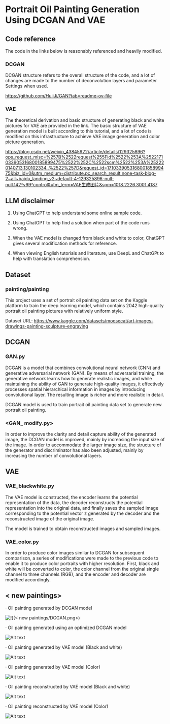 # Portrait Oil Painting Generation Using DCGAN And VAE

## Code reference

The code in the links below is reasonably referenced and heavily modified.

### DCGAN

DCGAN structure refers to the overall structure of the code, and a lot of changes are made to the number of deconvolution layers and parameter Settings when used.

https://github.com/HuiiJi/GAN?tab=readme-ov-file 

### VAE

The theoretical derivation and basic structure of generating black and white pictures for VAE are provided in the link. The basic structure of VAE generation model is built according to this tutorial, and a lot of code is modified on this infrastructure to achieve VAE image generation and color picture generation.

https://blog.csdn.net/weixin_43845922/article/details/129325896?ops_request_misc=%257B%2522request%255Fid%2522%253A%2522171033905316800185899475%2522%252C%2522scm%2522%253A%252220140713.130102334..%2522%257D&request_id=171033905316800185899475&biz_id=0&utm_medium=distribute.pc_search_result.none-task-blog-2~all~baidu_landing_v2~default-4-129325896-null-null.142^v99^control&utm_term=VAE生成图片&spm=1018.2226.3001.4187

##  LLM disclaimer

1. Using ChatGPT to help understand some online sample code.

2. Using ChatGPT to help find a solution when part of the code runs wrong.
   
3. When the VAE model is changed from black and white to color, ChatGPT gives several modification methods for reference.

4. When viewing English tutorials and literature, use DeepL and ChatGPt to help with translation comprehension.

## Dataset

### painting/painting

This project uses a set of portrait oil painting data set on the Kaggle platform to train the deep learning model, which contains 2042 high-quality portrait oil painting pictures with relatively uniform style.

Dataset URL: https://www.kaggle.com/datasets/moosecat/art-images-drawings-painting-sculpture-engraving

## DCGAN

### GAN.py

DCGAN is a model that combines convolutional neural network (CNN) and generative adversarial network (GAN). By means of adversarial training, the generative network learns how to generate realistic images, and while maintaining the ability of GAN to generate high-quality images, it effectively processes spatial hierarchical information in images by introducing convolutional layer. The resulting image is richer and more realistic in detail.

DCGAN model is used to train portrait oil painting data set to generate new portrait oil painting.

### <GAN_ modify.py>

In order to improve the clarity and detail capture ability of the generated image, the DCGAN model is improved, mainly by increasing the input size of the image. In order to accommodate the larger image size, the structure of the generator and discriminator has also been adjusted, mainly by increasing the number of convolutional layers.

## VAE

### VAE_blackwhite.py

The VAE model is constructed, the encoder learns the potential representation of the data, the decoder reconstructs the potential representation into the original data, and finally saves the sampled image corresponding to the potential vector z generated by the decoder and the reconstructed image of the original image.

The model is trained to obtain reconstructed images and sampled images.

### VAE_color.py

In order to produce color images similar to DCGAN for subsequent comparison, a series of modifications were made to the previous code to enable it to produce color portraits with higher resolution. First, black and white will be converted to color, the color channel from the original single channel to three channels (RGB), and the encoder and decoder are modified accordingly.

## < new paintings>

· Oil painting generated by DCGAN model

![!\](< new paintings/DCGAN.png>)](< new paintings/DCGAN.png>)

· Oil painting generated using an optimized DCGAN model 

![Alt text](< new paintings/DCGAN_modified.png>)

· Oil painting generated by VAE model (Black and white)

![Alt text](< new paintings/VAE_sampled.png>)

· Oil painting generated by VAE model (Color)

![Alt text](< new paintings/VAE_sampled_color.png>)

· Oil painting reconstructed by VAE model (Black and white)

![Alt text](< new paintings/VAE_reconst.png>)

· Oil painting reconstructed by VAE model (Color)

![Alt text](< new paintings/VAE_reconst_color.png>)
